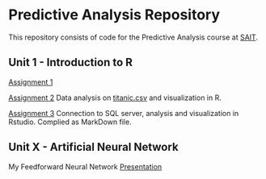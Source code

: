 # Predictive Analysis Repository
This repository consists of code for the Predictive Analysis course at [SAIT](https://www.sait.ca/). 
## Unit 1 - Introduction to R
[Assignment 1](https://github.com/Weidsn/data_predictive_analysis/blob/main/Assignment1.R)

[Assignment 2](https://github.com/Weidsn/data_predictive_analysis/blob/main/Assignment2.R)
Data analysis on [titanic.csv](https://github.com/Weidsn/data_predictive_analysis/blob/main/titanic.csv) and visualization in R.

[Assignment 3](https://github.com/Weidsn/data_predictive_analysis/blob/main/Assignment3.Rmd)
Connection to SQL server, analysis and visualization in Rstudio. Complied as MarkDown file. 

## Unit X - Artificial Neural Network
My Feedforward Neural Network [Presentation](https://github.com/Weidsn/data_predictive_analysis/blob/main/FNN.ipynb)
